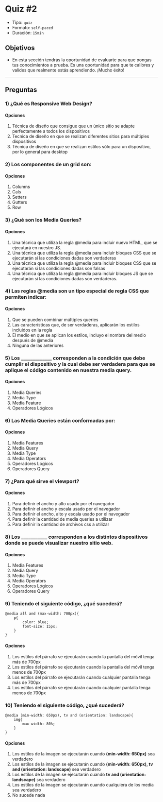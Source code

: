 # Quiz #2

- Tipo: `quiz`
- Formato: `self-paced`
- Duración: `15min`

## Objetivos

- En esta sección tendrás la oportunidad de evaluarte para que pongas tus
  conocimientos a prueba. Es una oportunidad para que te calibres y valides que
  realmente estás aprendiendo. ¡Mucho éxito!

***

## Preguntas

### 1) ¿Qué es Responsive Web Design?

#### Opciones

1. Técnica de diseño que consigue que un único sitio se adapte perfectamente a todos los dispositivos
2. Tecnica de diseño en que se realizan diferentes sitios para múltiples dispositivos
3. Técnica de diseño en que se realizan estilos sólo para un dispositivo, por lo general para desktop

<solution style="display:none;">1</solution>

### 2) Los componentes de un grid son:

#### Opciones

1. Columns
2. Cals
3. Setters
4. Gutters
5. Row

<solution style="display:none;">1,4,5</solution>

### 3) ¿Qué son los Media Queries?

#### Opciones

1. Una técnica que utiliza la regla @media para incluir nuevo HTML, que se ejecutará en nuestro JS.
2. Una técnica que utiliza la regla @media para incluir bloques CSS que se ejecutarán si las condiciones dadas son verdaderas
3. Una técnica que utiliza la regla @media para incluir bloques CSS que se ejecutarán si las condiciones dadas son falsas
4. Una técnica que utiliza la regla @media para incluir bloques JS que se ejecutarán si las condiciones dadas son verdaderas.

<solution style="display:none;">2</solution>

### 4) Las reglas @media son un tipo especial de regla CSS que permiten indicar:

#### Opciones

1. Que se pueden combinar múltiples queries 
2. Las características que, de ser verdaderas, aplicarán los estilos incluidos en la regla
3. El medio en que se aplican los estilos, incluyo el nombre del medio después de @media
4. Ninguna de las anteriores

<solution style="display:none;">2,3</solution>

### 5) Los _____________ corresponden a la condición que debe cumplir el dispositivo y la cual debe ser verdadera para que se aplique el código contenido en nuestra media query.

#### Opciones

1. Media Queries
2. Media Type
3. Media Feature 
4. Operadores Lógicos

<solution style="display:none;">3</solution>

### 6) Las Media Queries están conformadas por:

#### Opciones

1. Media Features
2. Media Query
3. Media Type
4. Media Operators
5. Operadores Lógicos
6. Operadores Query

<solution style="display:none;">1,3,5</solution>

### 7) ¿Para qué sirve el viewport?

#### Opciones

1. Para definir el ancho y alto usado por el navegador
2. Para definir el ancho y escala usado por el navegador
3. Para definir el ancho, alto y escala usado por el navegador
4. Para definir la cantidad de media queries a utilizar
5. Para definir la cantidad de archivos css a utilizar

<solution style="display:none;">3</solution>

### 8) Los ___________ corresponden a los distintos dispositivos donde se puede visualizar nuestro sitio web.

#### Opciones

1. Media Features
2. Media Query
3. Media Type
4. Media Operators
5. Operadores Lógicos
6. Operadores Query 

<solution style="display:none;">3</solution>

### 9) Teniendo el siguiente código, ¿qué sucederá?
~~~
@media all and (max-width: 700px){
	p{
		color: blue;
		font-size: 15px;
	}
}
~~~

#### Opciones

1. Los estilos del párrafo se ejecutarán cuando la pantalla del móvil tenga más de 700px
2. Los estilos del párrafo se ejecutarán cuando la pantalla del móvil tenga menos de 700px
3. Los estilos del párrafo se ejecutarán cuando cualquier pantalla tenga más de 700px
4. Los estilos del párrafo se ejecutarán cuando cualquier pantalla tenga menos de 700px

<solution style="display:none;">4</solution>

### 10) Teniendo el siguiente código, ¿qué sucederá?
~~~
@media (min-width: 650px), tv and (orientation: landscape){
	img{
		max-width: 80%;
	}
}
~~~

#### Opciones

1. Los estilos de la imagen se ejecutarán cuando **(min-width: 650px)** sea verdadero
2. Los estilos de la imagen se ejecutarán cuando **(min-width: 650px), tv and (orientation: landscape)** sea verdadero
3. Los estilos de la imagen se ejecutarán cuando **tv and (orientation: landscape)** sea verdadero
4. Los estilos de la imagen se ejecutarán cuando cualquiera de los media sea verdadero
5. No sucede nada

<solution style="display:none;">4</solution>

